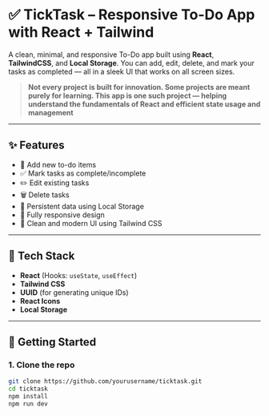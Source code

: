 # ✅ TickTask – Responsive To-Do App with React + Tailwind

A clean, minimal, and responsive To-Do app built using **React**, **TailwindCSS**, and **Local Storage**. You can add, edit, delete, and mark your tasks as completed — all in a sleek UI that works on all screen sizes.

> **Not every project is built for innovation. Some projects are meant purely for learning. This app is one such project — helping understand the fundamentals of React and efficient state usage and management**

---

## ✨ Features

- 📝 Add new to-do items
- ✅ Mark tasks as complete/incomplete
- ✏️ Edit existing tasks
- 🗑️ Delete tasks
- 💾 Persistent data using Local Storage
- 📱 Fully responsive design
- 🎨 Clean and modern UI using Tailwind CSS

---

## 🔧 Tech Stack

- **React** (Hooks: `useState`, `useEffect`)
- **Tailwind CSS**
- **UUID** (for generating unique IDs)
- **React Icons**
- **Local Storage**

---

## 🚀 Getting Started

### 1. Clone the repo
```bash
git clone https://github.com/yourusername/ticktask.git
cd ticktask
npm install
npm run dev
